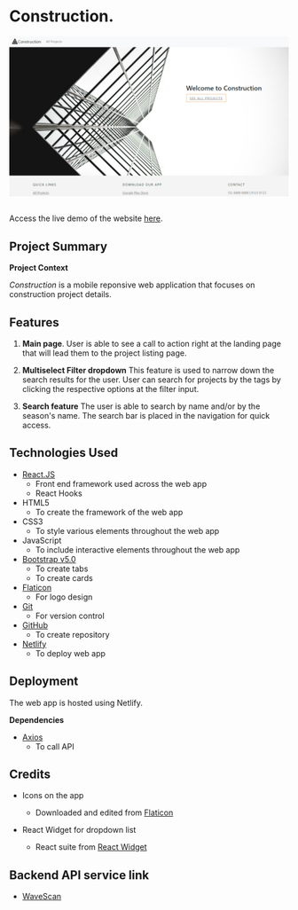 # Construction.
<img src='project260622/public/images/construction.png' style='display:block'><br>

Access the live demo of the website [here](https://project260622.netlify.app/).

## Project Summary

**Project Context**

 _Construction_ is a mobile reponsive web application that focuses on construction project details.

## Features
1. **Main page**. User is able to see a call to action right at the landing page that will lead them to the project listing page.

2. **Multiselect Filter dropdown** This feature is used to narrow down the search results for the user. User can search for projects by the tags by clicking the respective options at the filter input.

3. **Search feature** The user is able to search by name and/or by the season's name. The search bar is placed in the navigation for quick access.


## Technologies Used
* [React.JS](https://reactjs.org/)
    * Front end framework used across the web app
    * React Hooks
* HTML5
    * To create the framework of the web app
* CSS3
    * To style various elements throughout the web app
* JavaScript
    * To include interactive elements throughout the web app
* [Bootstrap v5.0](https://getbootstrap.com/docs/5.0/getting-started/introduction/)
    * To create tabs
    * To create cards 
* [Flaticon](https://www.flaticon.com/)
    * For logo design
* [Git](https://git-scm.com/)
    * For version control
* [GitHub](http://github.com)
    * To create repository
* [Netlify](https://www.netlify.com/)
    * To deploy web app

## Deployment
The web app is hosted using Netlify.

**Dependencies**

* [Axios](https://cdnjs.com/libraries/axios)
    * To call API

## Credits

* Icons on the app
    * Downloaded and edited from [Flaticon](https://www.flaticon.com/)

* React Widget for dropdown list
    * React suite from [React Widget](https://jquense.github.io/react-widgets/docs/DropdownList/)

## Backend API service link

* [WaveScan](https://wavescan-frontend-assessment.saurabhmudgal.repl.co/)